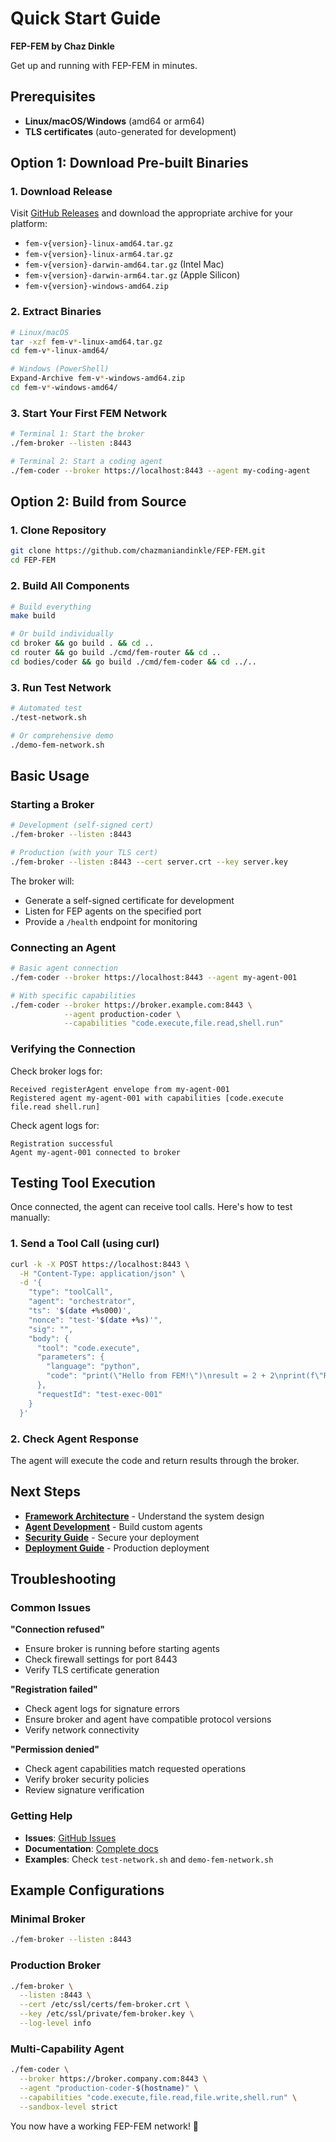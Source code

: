 # Quick Start Guide

**FEP-FEM by Chaz Dinkle**

Get up and running with FEP-FEM in minutes.

## Prerequisites

- **Linux/macOS/Windows** (amd64 or arm64)
- **TLS certificates** (auto-generated for development)

## Option 1: Download Pre-built Binaries

### 1. Download Release

Visit [GitHub Releases](https://github.com/chazmaniandinkle/FEP-FEM/releases/latest) and download the appropriate archive for your platform:

- `fem-v{version}-linux-amd64.tar.gz`
- `fem-v{version}-linux-arm64.tar.gz`
- `fem-v{version}-darwin-amd64.tar.gz` (Intel Mac)
- `fem-v{version}-darwin-arm64.tar.gz` (Apple Silicon)
- `fem-v{version}-windows-amd64.zip`

### 2. Extract Binaries

```bash
# Linux/macOS
tar -xzf fem-v*-linux-amd64.tar.gz
cd fem-v*-linux-amd64/

# Windows (PowerShell)
Expand-Archive fem-v*-windows-amd64.zip
cd fem-v*-windows-amd64/
```

### 3. Start Your First FEM Network

```bash
# Terminal 1: Start the broker
./fem-broker --listen :8443

# Terminal 2: Start a coding agent
./fem-coder --broker https://localhost:8443 --agent my-coding-agent
```

## Option 2: Build from Source

### 1. Clone Repository

```bash
git clone https://github.com/chazmaniandinkle/FEP-FEM.git
cd FEP-FEM
```

### 2. Build All Components

```bash
# Build everything
make build

# Or build individually
cd broker && go build . && cd ..
cd router && go build ./cmd/fem-router && cd ..
cd bodies/coder && go build ./cmd/fem-coder && cd ../..
```

### 3. Run Test Network

```bash
# Automated test
./test-network.sh

# Or comprehensive demo
./demo-fem-network.sh
```

## Basic Usage

### Starting a Broker

```bash
# Development (self-signed cert)
./fem-broker --listen :8443

# Production (with your TLS cert)
./fem-broker --listen :8443 --cert server.crt --key server.key
```

The broker will:
- Generate a self-signed certificate for development
- Listen for FEP agents on the specified port
- Provide a `/health` endpoint for monitoring

### Connecting an Agent

```bash
# Basic agent connection
./fem-coder --broker https://localhost:8443 --agent my-agent-001

# With specific capabilities
./fem-coder --broker https://broker.example.com:8443 \
            --agent production-coder \
            --capabilities "code.execute,file.read,shell.run"
```

### Verifying the Connection

Check broker logs for:
```
Received registerAgent envelope from my-agent-001
Registered agent my-agent-001 with capabilities [code.execute file.read shell.run]
```

Check agent logs for:
```
Registration successful
Agent my-agent-001 connected to broker
```

## Testing Tool Execution

Once connected, the agent can receive tool calls. Here's how to test manually:

### 1. Send a Tool Call (using curl)

```bash
curl -k -X POST https://localhost:8443 \
  -H "Content-Type: application/json" \
  -d '{
    "type": "toolCall",
    "agent": "orchestrator",
    "ts": '$(date +%s000)',
    "nonce": "test-'$(date +%s)'",
    "sig": "",
    "body": {
      "tool": "code.execute",
      "parameters": {
        "language": "python",
        "code": "print(\"Hello from FEM!\")\nresult = 2 + 2\nprint(f\"Result: {result}\")"
      },
      "requestId": "test-exec-001"
    }
  }'
```

### 2. Check Agent Response

The agent will execute the code and return results through the broker.

## Next Steps

- **[Framework Architecture](FEM-Framework.md)** - Understand the system design
- **[Agent Development](Agent-Development.md)** - Build custom agents
- **[Security Guide](Security.md)** - Secure your deployment
- **[Deployment Guide](Deployment.md)** - Production deployment

## Troubleshooting

### Common Issues

**"Connection refused"**
- Ensure broker is running before starting agents
- Check firewall settings for port 8443
- Verify TLS certificate generation

**"Registration failed"**
- Check agent logs for signature errors
- Ensure broker and agent have compatible protocol versions
- Verify network connectivity

**"Permission denied"**
- Check agent capabilities match requested operations
- Verify broker security policies
- Review signature verification

### Getting Help

- **Issues**: [GitHub Issues](https://github.com/chazmaniandinkle/FEP-FEM/issues)
- **Documentation**: [Complete docs](../README.md#documentation)
- **Examples**: Check `test-network.sh` and `demo-fem-network.sh`

## Example Configurations

### Minimal Broker

```bash
./fem-broker --listen :8443
```

### Production Broker

```bash
./fem-broker \
  --listen :8443 \
  --cert /etc/ssl/certs/fem-broker.crt \
  --key /etc/ssl/private/fem-broker.key \
  --log-level info
```

### Multi-Capability Agent

```bash
./fem-coder \
  --broker https://broker.company.com:8443 \
  --agent "production-coder-$(hostname)" \
  --capabilities "code.execute,file.read,file.write,shell.run" \
  --sandbox-level strict
```

You now have a working FEP-FEM network! 🎉